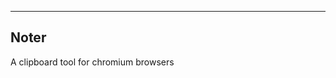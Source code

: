 ------------------------------------------------------------------------------
Noter
------------------------------------------------------------------------------

A clipboard tool for chromium browsers